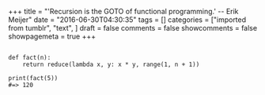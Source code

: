 +++
title = "'Recursion is the GOTO of functional programming.' -- Erik Meijer"
date = "2016-06-30T04:30:35"
tags = []
categories = ["imported from tumblr", "text", ]
draft = false
comments = false
showcomments = false
showpagemeta = true
+++

<pre><code>
def fact(n):
    return reduce(lambda x, y: x * y, range(1, n + 1))

print(fact(5))
#=&gt; 120
</code></pre>